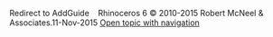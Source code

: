 ---
---

Redirect to AddGuide&#160;
&#160;
Rhinoceros 6 © 2010-2015 Robert McNeel &amp; Associates.11-Nov-2015
 [Open topic with navigation](addguide.html) 

